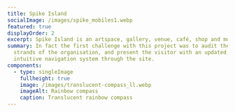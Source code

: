 ```yaml
---
title: Spike Island
socialImage: /images/spike_mobiles1.webp
featured: true
displayOrder: 2
excerpt: Spike Island is an artspace, gallery, venue, café, shop and more.
summary: In fact the first challenge with this project was to audit the many
  strands of the organisation, and present the visitor with an updated,
  intuitive navigation system through the site.
components:
  - type: singleImage
    fullheight: true
    image: /images/translucent-compass_ll.webp
    imageAlt: Rainbow compass
    caption: Translucent rainbow compass
---
```

